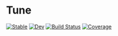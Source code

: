 # Tune

[![Stable](https://img.shields.io/badge/docs-stable-blue.svg)](https://peterahrens.github.io/Tune.jl/stable)
[![Dev](https://img.shields.io/badge/docs-dev-blue.svg)](https://peterahrens.github.io/Tune.jl/dev)
[![Build Status](https://github.com/peterahrens/Tune.jl/workflows/CI/badge.svg)](https://github.com/peterahrens/Tune.jl/actions)
[![Coverage](https://codecov.io/gh/peterahrens/Tune.jl/branch/master/graph/badge.svg)](https://codecov.io/gh/peterahrens/Tune.jl)
